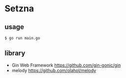 # Setzna

## usage
```
$ go run main.go
```

## library

- Gin Web Framework https://github.com/gin-gonic/gin
- melody https://github.com/olahol/melody